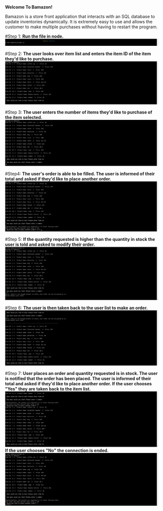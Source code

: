 **Welcome To Bamazon!**

Bamazon is a store front application that interacts with an SQL database to update inventories dynamically. It is extremely easy to use and allows the customer to make multiple purchases without having to restart the program.

#Step 1:
**Run the file in node.**
![](/images/start.jpg)

#Step 2:
**The user looks over item list and enters the item ID of the item they'd like to purchase.**
![](/images/itemlist.jpg)

#Step 3:
**The user enters the number of items they'd like to purchase of the item selected.**
![](/images/quan.jpg)

#Step4:
**The user's order is able to be filled. The user is informed of their total and asked if they'd like to place another order.**
![](/images/success.jpg)

#Step 5:
**If the quantity requested is higher than the quantity in stock the user is told and asked to modify their order.**
![](/images/fail.jpg)

#Step 6:
**The user is then taken back to the user list to make an order.**
![](/images/retry.jpg)

#Step 7:
**User places an order and quantity requested is in stock. The user is notified that the order has been placed. The user is informed of their total and asked if they'd like to place another order. If the user chooses "Yes" they are taken back to the item list.**
![](/images/anotherorder.jpg)
**If the user chooses "No" the connection is ended.**
![](/images/goodbye.jpg)